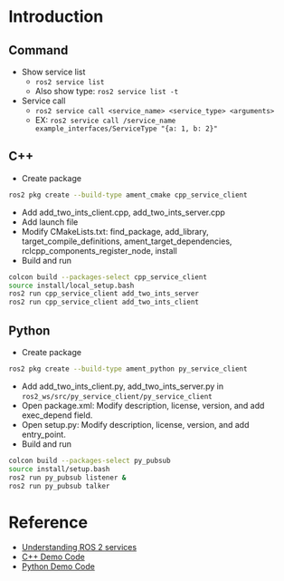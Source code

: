 # Introduction

## Command

* Show service list
  - `ros2 service list`
  - Also show type: `ros2 service list -t`
* Service call
  - `ros2 service call <service_name> <service_type> <arguments>`
  - EX: `ros2 service call /service_name example_interfaces/ServiceType "{a: 1, b: 2}"`

## C++

* Create package
```sh
ros2 pkg create --build-type ament_cmake cpp_service_client
```
* Add add_two_ints_client.cpp, add_two_ints_server.cpp
* Add launch file
* Modify CMakeLists.txt: find_package, add_library, target_compile_definitions, ament_target_dependencies, rclcpp_components_register_node, install
* Build and run
```sh
colcon build --packages-select cpp_service_client
source install/local_setup.bash
ros2 run cpp_service_client add_two_ints_server
ros2 run cpp_service_client add_two_ints_client
```

## Python

* Create package
```sh
ros2 pkg create --build-type ament_python py_service_client
```
* Add add_two_ints_client.py, add_two_ints_server.py in `ros2_ws/src/py_service_client/py_service_client`
* Open package.xml: Modify description, license, version, and add exec_depend field.
* Open setup.py: Modify description, license, version, and add entry_point.
* Build and run
```sh
colcon build --packages-select py_pubsub
source install/setup.bash
ros2 run py_pubsub listener &
ros2 run py_pubsub talker
```

# Reference

* [Understanding ROS 2 services](https://index.ros.org/doc/ros2/Tutorials/Services/Understanding-ROS2-Services/)
* [C++ Demo Code](https://github.com/ros2/demos/tree/master/demo_nodes_cpp/src/services)
* [Python Demo Code](https://github.com/ros2/demos/tree/master/demo_nodes_py/demo_nodes_py/services)